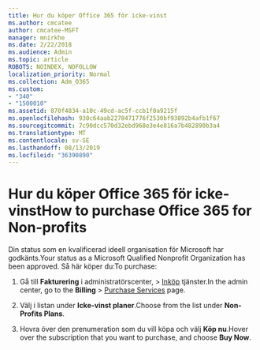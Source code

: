 ```yaml
---
title: Hur du köper Office 365 för icke-vinst
ms.author: cmcatee
author: cmcatee-MSFT
manager: mnirkhe
ms.date: 2/22/2018
ms.audience: Admin
ms.topic: article
ROBOTS: NOINDEX, NOFOLLOW
localization_priority: Normal
ms.collection: Adm_O365
ms.custom:
- "340"
- "1500010"
ms.assetid: 870f4834-a10c-49cd-ac5f-ccb1f0a9215f
ms.openlocfilehash: 930c64aab2278471776f2530bf93892b4afb1f67
ms.sourcegitcommit: 7c90dcc570d32ebd968e3e4e816a7b482890b3a4
ms.translationtype: MT
ms.contentlocale: sv-SE
ms.lasthandoff: 08/13/2019
ms.locfileid: "36390890"
---
```

# <a name="how-to-purchase-office-365-for-non-profits"></a><span data-ttu-id="b45bc-102">Hur du köper Office 365 för icke-vinst</span><span class="sxs-lookup"><span data-stu-id="b45bc-102">How to purchase Office 365 for Non-profits</span></span>

<span data-ttu-id="b45bc-103">Din status som en kvalificerad ideell organisation för Microsoft har godkänts.</span><span class="sxs-lookup"><span data-stu-id="b45bc-103">Your status as a Microsoft Qualified Nonprofit Organization has been approved.</span></span> <span data-ttu-id="b45bc-104">Så här köper du:</span><span class="sxs-lookup"><span data-stu-id="b45bc-104">To purchase:</span></span>
  
1. <span data-ttu-id="b45bc-105">Gå till **Fakturering** i administratörscenter, \> [Inköp](https://go.microsoft.com/fwlink/p/?linkid=868433) tjänster.</span><span class="sxs-lookup"><span data-stu-id="b45bc-105">In the admin center, go to the **Billing** \> [Purchase Services](https://go.microsoft.com/fwlink/p/?linkid=868433) page.</span></span>

2. <span data-ttu-id="b45bc-106">Välj i listan under **Icke-vinst planer**.</span><span class="sxs-lookup"><span data-stu-id="b45bc-106">Choose from the list under **Non-Profits Plans**.</span></span>

3. <span data-ttu-id="b45bc-107">Hovra över den prenumeration som du vill köpa och välj **Köp nu**.</span><span class="sxs-lookup"><span data-stu-id="b45bc-107">Hover over the subscription that you want to purchase, and choose **Buy Now**.</span></span>